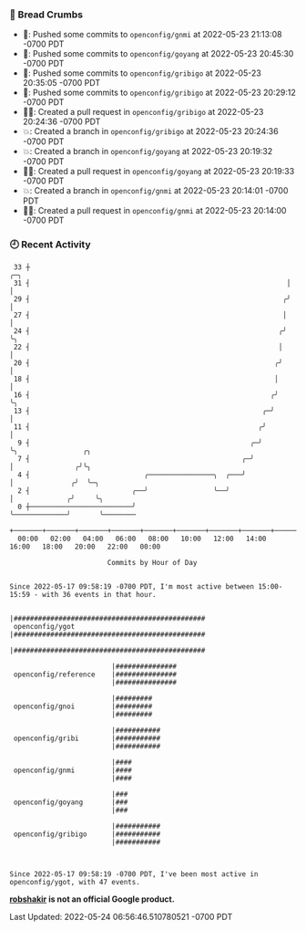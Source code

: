 ### 🍞 Bread Crumbs

 * 🚢: Pushed some commits to `openconfig/gnmi` at 2022-05-23 21:13:08 -0700 PDT
 * 🚢: Pushed some commits to `openconfig/goyang` at 2022-05-23 20:45:30 -0700 PDT
 * 🚢: Pushed some commits to `openconfig/gribigo` at 2022-05-23 20:35:05 -0700 PDT
 * 🚢: Pushed some commits to `openconfig/gribigo` at 2022-05-23 20:29:12 -0700 PDT
 * ✍🏼: Created a pull request in `openconfig/gribigo` at 2022-05-23 20:24:36 -0700 PDT
 * 💥: Created a branch in `openconfig/gribigo` at 2022-05-23 20:24:36 -0700 PDT
 * 💥: Created a branch in `openconfig/goyang` at 2022-05-23 20:19:32 -0700 PDT
 * ✍🏼: Created a pull request in `openconfig/goyang` at 2022-05-23 20:19:33 -0700 PDT
 * 💥: Created a branch in `openconfig/gnmi` at 2022-05-23 20:14:01 -0700 PDT
 * ✍🏼: Created a pull request in `openconfig/gnmi` at 2022-05-23 20:14:00 -0700 PDT

### 🕘 Recent Activity
```
 33 ┼                                                               ╭─╮
 31 ┤                                                               │ │
 29 ┤                                                              ╭╯ │
 27 ┤                                                              │  │
 24 ┤                                                             ╭╯  ╰╮
 22 ┤                                                             │    │
 20 ┤                                                            ╭╯    │
 18 ┤                                                            │     │
 16 ┤                                                           ╭╯     ╰╮
 13 ┤                                                         ╭─╯       │
 11 ┤                                                        ╭╯         │
  9 ┤                                                      ╭─╯          ╰╮                ╭╮
  7 ┤                                                    ╭─╯             │               ╭╯╰╮
  4 ┤                            ╭────────────────╮  ╭───╯               │              ╭╯  ╰─╮
  2 ┤                         ╭──╯                ╰──╯                   │             ╭╯     ╰╮
  0 ┼─────────────────────────╯                                          ╰─────────────╯       ╰────────
    +───────+───────+───────+───────+───────+───────+───────+───────+───────+───────+───────+───────+────
  00:00   02:00   04:00   06:00   08:00   10:00   12:00   14:00   16:00   18:00   20:00   22:00   00:00   

						Commits by Hour of Day


Since 2022-05-17 09:58:19 -0700 PDT, I'm most active between 15:00-15:59 - with 36 events in that hour.

```



```
                         |###############################################
 openconfig/ygot         |###############################################
                         |###############################################

                         |###############
 openconfig/reference    |###############
                         |###############

                         |#########
 openconfig/gnoi         |#########
                         |#########

                         |###########
 openconfig/gribi        |###########
                         |###########

                         |####
 openconfig/gnmi         |####
                         |####

                         |###
 openconfig/goyang       |###
                         |###

                         |###########
 openconfig/gribigo      |###########
                         |###########



Since 2022-05-17 09:58:19 -0700 PDT, I've been most active in openconfig/ygot, with 47 events.

```
**[robshakir](mailto:robjs@google.com) is not an official Google product.**  


Last Updated: 2022-05-24 06:56:46.510780521 -0700 PDT

